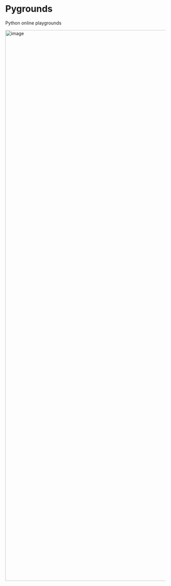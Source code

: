 # Pygrounds
Python online playgrounds

<img width="1734" alt="image" src="https://user-images.githubusercontent.com/299586/204296166-14ee7a23-acd3-4991-8f8c-1b0d591b16a5.png">

